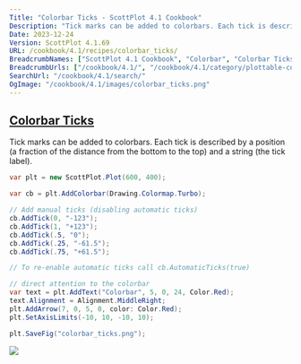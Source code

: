 ```yaml
---
Title: "Colorbar Ticks - ScottPlot 4.1 Cookbook"
Description: "Tick marks can be added to colorbars. Each tick is described by a position (a fraction of the distance from the bottom to the top) and a string (the tick label)."
Date: 2023-12-24
Version: ScottPlot 4.1.69
URL: /cookbook/4.1/recipes/colorbar_ticks/
BreadcrumbNames: ["ScottPlot 4.1 Cookbook", "Colorbar", "Colorbar Ticks"]
BreadcrumbUrls: ["/cookbook/4.1/", "/cookbook/4.1/category/plottable-colorbar", "/cookbook/4.1/recipes/colorbar_ticks/"]
SearchUrl: "/cookbook/4.1/search/"
OgImage: "/cookbook/4.1/images/colorbar_ticks.png"
---
```


<h2><a id='colorbar-ticks' href='/cookbook/4.1/recipes/colorbar_ticks/'>Colorbar Ticks</a></h2>

Tick marks can be added to colorbars. Each tick is described by a position (a fraction of the distance from the bottom to the top) and a string (the tick label).

```cs
var plt = new ScottPlot.Plot(600, 400);

var cb = plt.AddColorbar(Drawing.Colormap.Turbo);

// Add manual ticks (disabling automatic ticks)
cb.AddTick(0, "-123");
cb.AddTick(1, "+123");
cb.AddTick(.5, "0");
cb.AddTick(.25, "-61.5");
cb.AddTick(.75, "+61.5");

// To re-enable automatic ticks call cb.AutomaticTicks(true)

// direct attention to the colorbar
var text = plt.AddText("Colorbar", 5, 0, 24, Color.Red);
text.Alignment = Alignment.MiddleRight;
plt.AddArrow(7, 0, 5, 0, color: Color.Red);
plt.SetAxisLimits(-10, 10, -10, 10);

plt.SaveFig("colorbar_ticks.png");
```

<img src='../../images/colorbar_ticks.png' class='d-block mx-auto my-5' />


